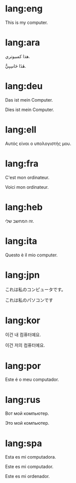 # lang:eng

This is my computer.

# lang:ara

هذا كمبيوتري.

هٰذَا حَاسِبِيٌّ.

# lang:deu

Das ist mein Computer.

Dies ist mein Computer.

# lang:ell

Αυτός είναι ο υπολογιστής μου.

# lang:fra

C'est mon ordinateur.

Voici mon ordinateur.

# lang:heb

זה המחשב שלי.

# lang:ita

Questo è il mio computer.

# lang:jpn

これは私のコンピュータです。

これは私のパソコンです

# lang:kor

이건 내 컴퓨터예요.

이건 저의 컴퓨터예요.

# lang:por

Este é o meu computador.

# lang:rus

Вот мой компьютер.

Это мой компьютер.

# lang:spa

Esta es mi computadora.

Este es mi computador.

Este es mi ordenador.